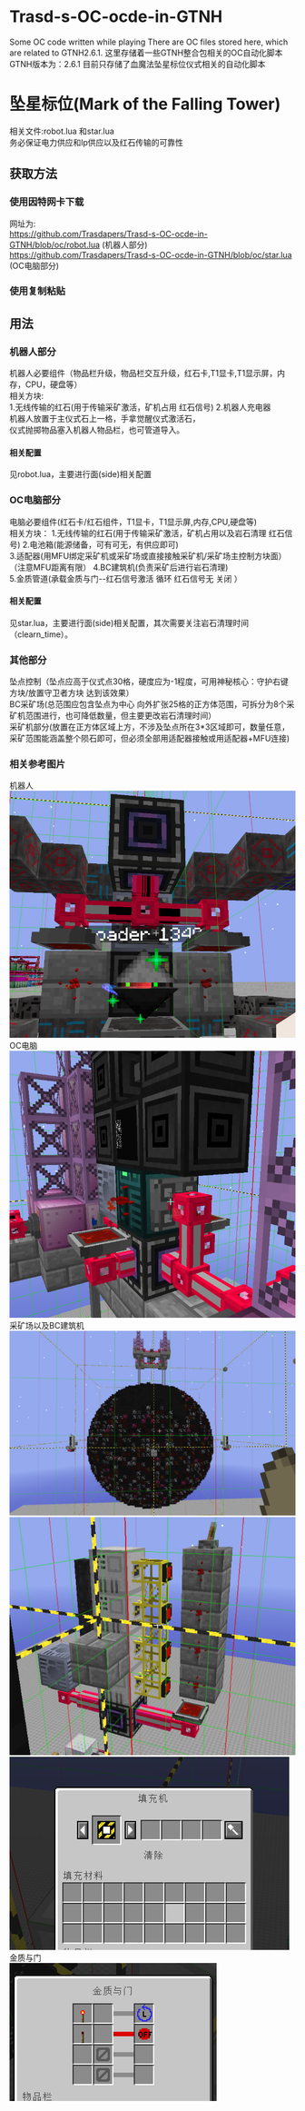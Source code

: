 # Trasd-s-OC-ocde-in-GTNH
Some OC code written while playing
There are OC files stored here, which are related to GTNH2.6.1.
这里存储着一些GTNH整合包相关的OC自动化脚本
GTNH版本为：2.6.1
目前只存储了血魔法坠星标位仪式相关的自动化脚本

# 坠星标位(Mark of the Falling Tower)
相关文件:robot.lua 和star.lua  
务必保证电力供应和lp供应以及红石传输的可靠性  
## 获取方法
### 使用因特网卡下载   
网址为:  
https://github.com/Trasdapers/Trasd-s-OC-ocde-in-GTNH/blob/oc/robot.lua (机器人部分)  
https://github.com/Trasdapers/Trasd-s-OC-ocde-in-GTNH/blob/oc/star.lua (OC电脑部分)
### 使用复制粘贴

## 用法
### 机器人部分
机器人必要组件（物品栏升级，物品栏交互升级，红石卡,T1显卡,T1显示屏，内存，CPU，硬盘等）  
相关方块:  
1.无线传输的红石(用于传输采矿激活，矿机占用 红石信号)
2.机器人充电器  
机器人放置于主仪式石上一格，手拿觉醒仪式激活石，  
仪式抛掷物品塞入机器人物品栏，也可管道导入。  
#### 相关配置 
见robot.lua，主要进行面(side)相关配置

### OC电脑部分
电脑必要组件(红石卡/红石组件，T1显卡，T1显示屏,内存,CPU,硬盘等)  
相关方块：
1.无线传输的红石(用于传输采矿激活，矿机占用以及岩石清理 红石信号)
2.电池箱(能源储备，可有可无，有供应即可)  
3.适配器(用MFU绑定采矿机或采矿场或直接接触采矿机/采矿场主控制方块面）（注意MFU距离有限） 
4.BC建筑机(负责采矿后进行岩石清理)  
5.金质管道(承载金质与门--红石信号激活  循环  红石信号无  关闭 ）  
#### 相关配置
见star.lua，主要进行面(side)相关配置，其次需要关注岩石清理时间（clearn_time）。

### 其他部分
坠点控制（坠点应高于仪式点30格，硬度应为-1程度，可用神秘核心：守护右键方块/放置守卫者方块 达到该效果）  
BC采矿场(总范围应包含坠点为中心 向外扩张25格的正方体范围，可拆分为8个采矿机范围进行，也可降低数量，但主要更改岩石清理时间）  
采矿机部分(放置在正方体区域上方，不涉及坠点所在3*3区域即可，数量任意，采矿范围能涵盖整个陨石即可，但必须全部用适配器接触或用适配器+MFU连接)  

### 相关参考图片
机器人  
![image](https://github.com/Trasdapers/Trasd-s-OC-ocde-in-GTNH/blob/oc/picture/robot.png)  
OC电脑  
![image](https://github.com/Trasdapers/Trasd-s-OC-ocde-in-GTNH/blob/oc/picture/star.png)  
采矿场以及BC建筑机  
![image](https://github.com/Trasdapers/Trasd-s-OC-ocde-in-GTNH/blob/oc/picture/BC.png)  
![image](https://github.com/Trasdapers/Trasd-s-OC-ocde-in-GTNH/blob/oc/picture/BC2.png)  
![image](https://github.com/Trasdapers/Trasd-s-OC-ocde-in-GTNH/blob/oc/picture/BC4.png)  
金质与门  
![image](https://github.com/Trasdapers/Trasd-s-OC-ocde-in-GTNH/blob/oc/picture/BC3.png)  




